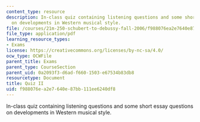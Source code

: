 ```yaml
---
content_type: resource
description: In-class quiz containing listening questions and some short essay questions
  on developments in Western musical style.
file: /courses/21m-250-schubert-to-debussy-fall-2006/f988076ea2e7640e87bb111ee6240df8_quiz2.pdf
file_type: application/pdf
learning_resource_types:
- Exams
license: https://creativecommons.org/licenses/by-nc-sa/4.0/
ocw_type: OCWFile
parent_title: Exams
parent_type: CourseSection
parent_uid: 0a2093f3-d6ad-f660-1503-e67534b83db8
resourcetype: Document
title: Quiz II
uid: f988076e-a2e7-640e-87bb-111ee6240df8
---
```

In-class quiz containing listening questions and some short essay questions on developments in Western musical style.